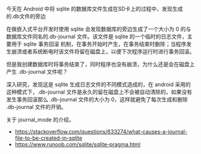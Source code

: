今天在 Android 中将 sqlite 的数据库文件生成在SD卡上的过程中，发现生成的.db文件的旁边

在做嵌入式平台开发时使用 sqlite 会发现数据库的旁边生成了一个大小为 0 的与数据库文件同名的.db-journal 文件。该文件是 sqlite 的一个临时的日志文件，主要用于 sqlite 事务回滚
机制，在事务开始时产生，在事务结束时删除；当程序发生崩溃或者系统断电时该文件将留在磁盘上，以便下次程序运行时进行事务回滚。

但是我创建数据库时将事务结束了，同时程序也没有崩溃，为什么还是会在磁盘上产生 .db-journal 文件呢？

深入研究，发现这是 sqlite 生成日志文件的不同模式造成的，在 android 采用的这种模式下，.db-journal 文件是永久的留在磁盘上不会被自动清除的，如果没有发生事务回滚那么 .db-journal 
文件的大小为 0，这样就避免了每次生成和删除 .db-journal 文件的开销。

关于 journal_mode 的介绍，

- https://stackoverflow.com/questions/633274/what-causes-a-journal-file-to-be-created-in-sqlite
- https://www.runoob.com/sqlite/sqlite-pragma.html
